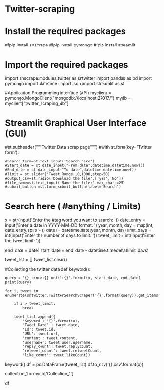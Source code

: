 # Twitter-scraping
# Install the required packages
#!pip install snscrape
#!pip install pymongo
#!pip install streamlit

# Import the required packages
import snscrape.modules.twitter as sntwitter
import pandas as pd
import pymongo
import datetime
import json
import streamlit as st

#Application Programming Interface (API)
myclient = pymongo.MongoClient("mongodb://localhost:27017/")
mydb = myclient["twitter_scraping_db"]

# Streamlit Graphical User Interface (GUI) 

#st.subheader("""Twitter Data scrap page""")
#with st.form(key='Twitter form'):
    
    #Search_term=st.text_input('Search here')
    #Start_date = st.date_input("From date",datetime.datetime.now())
    #End_date = st.date_input("To date",datetime.datetime.now())
    #limit = st.slider('Tweet Range',0,1000,step=50)
    #output_csv=st.radio('Download the file',['yes','No'])
    #file_name=st.text_input('Name the file:',max_chars=25)
    #submit_button =st.form_submit_button(label='Search')


# Search here ( #anything / Limits)
x = str(input('Enter the #tag word you want to search: '))
date_entry = input('Enter a date in YYYY-MM-DD format: ')
year, month, day = map(int, date_entry.split('-'))
date1 = datetime.date(year, month, day)
limit_days = int(input('Enter the number of days to limit: '))
tweet_limit = int(input('Enter the tweet limit: '))

end_date = date1
start_date = end_date - datetime.timedelta(limit_days)

tweet_list = []
tweet_list.clear()

#Collecting the twitter data
def keyword():
    
    query = '{} since:{} until:{}'.format(x, start_date, end_date)
    print(query)
    
    for i, tweet in enumerate(sntwitter.TwitterSearchScraper('{}'.format(query)).get_items()):
        
        if i > tweet_limit:
            break
            
        tweet_list.append({
            'Keyword': '{}'.format(x),
            'Tweet_Date' : tweet.date, 
            'Id': tweet.id, 
            'URL': tweet.url,
            'content': tweet.content,
            'username': tweet.user.username,
            'reply_count': tweet.replyCount,
            'retweet_count': tweet.retweetCount,
            'like_count': tweet.likeCount})
        
keyword()
df = pd.DataFrame(tweet_list)
df.to_csv('{}.csv'.format(x))

collection_1 = mydb['Collection_1']

df
